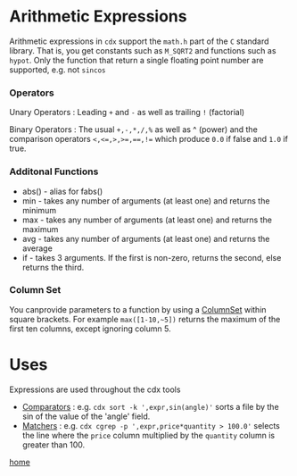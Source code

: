# Arithmetic Expressions

Arithmetic expressions in `cdx` support the `math.h` part of the `C` standard library. That is, you get constants such as `M_SQRT2` and functions such as `hypot`. Only the function that return a single floating point number are supported, e.g. not `sincos`

### Operators

Unary Operators : Leading `+` and `-` as well as trailing `!` (factorial)

Binary Operators : The usual `+,-,*,/,%` as well as ^ (power) and the comparison operators `<,<=,>,>=,==,!=` which produce `0.0` if false and `1.0` if true.

### Additonal Functions

* abs() - alias for fabs()
* min - takes any number of arguments (at least one) and returns the minimum
* max - takes any number of arguments (at least one) and returns the maximum
* avg - takes any number of arguments (at least one) and returns the average
* if - takes 3 arguments. If the first is non-zero, returns the second, else returns the third.

### Column Set
You canprovide parameters to a function by using a [ColumnSet](NamedColumns.md) within square brackets. For example `max([1-10,~5])` returns the maximum of the first ten columns, except ignoring column 5.

# Uses

Expressions are used throughout the cdx tools

* [Comparators](Comparator.md) : e.g. `cdx sort -k ',expr,sin(angle)'` sorts a file by the sin of the value of the 'angle' field.
* [Matchers](Matcher.md) : e.g. `cdx cgrep -p ',expr,price*quantity > 100.0'` selects the line where the `price` column multiplied by the `quantity` column is greater than 100. 

[home](README.md)
